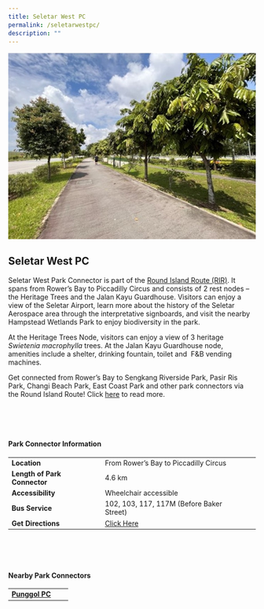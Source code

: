 ```yaml
---
title: Seletar West PC
permalink: /seletarwestpc/
description: ""
---
```

![](/images/seletarwestpc1.jpg)

## Seletar West PC

Seletar West Park Connector is part of the [Round Island Route (RIR)](https://www.nparks.gov.sg/sitecore/service/notfound.aspx?item=web%3a%7bB254FFA8-868F-4CED-9A7E-AA05AC86603D%7d%40en). It spans from Rower’s Bay to Piccadilly Circus and consists of 2 rest nodes – the Heritage Trees and the Jalan Kayu Guardhouse. Visitors can enjoy a view of the Seletar Airport, learn more about the history of the Seletar Aerospace area through the interpretative signboards, and visit the nearby Hampstead Wetlands Park to enjoy biodiversity in the park.

At the Heritage Trees Node, visitors can enjoy a view of 3 heritage _Swietenia macrophylla_ trees. At the Jalan Kayu Guardhouse node, amenities include a shelter, drinking fountain, toilet and &nbsp;F&amp;B vending machines.

Get connected from Rower’s Bay to Sengkang Riverside Park, Pasir Ris Park, Changi Beach Park, East Coast Park and other park connectors via the Round Island Route! Click&nbsp;[here](https://www.nparks.gov.sg/sitecore/service/notfound.aspx?item=web%3a%7bB254FFA8-868F-4CED-9A7E-AA05AC86603D%7d%40en)&nbsp;to read more. 

<br>
<br>
<br>

#### Park Connector Information
|  |  |  |
| -------- | -------- | -------- |
| **Location** |From Rower’s Bay to Piccadilly Circus |  |
| **Length of Park Connector** | 4.6 km   |  |
| **Accessibility** |Wheelchair accessible | |
| **Bus Service** | 102, 103, 117, 117M (Before Baker Street) | |
| **Get Directions** |  [Click Here](https://www.onemap.gov.sg/main/v2/?lat=1.3791531014429996&amp;lng=103.87639730916995)| |

<br>
<br>
<br>	

#### Nearby Park Connectors
|   |  |  |
| -------- | -------- | -------- |
| **[Punggol PC](https://www.nparks.gov.sg/gardens-parks-and-nature/park-connector-network/punggol-pc)** | | |